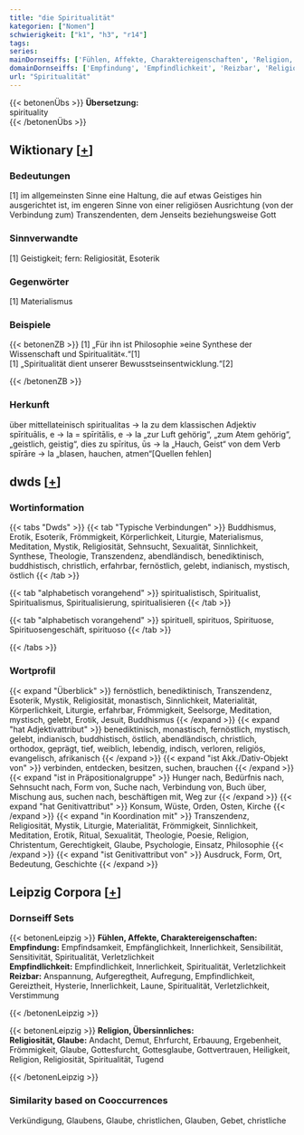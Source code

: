 ```yaml
---
title: "die Spiritualität"
kategorien: ["Nomen"]
schwierigkeit: ["k1", "h3", "r14"]
tags:
series:
mainDornseiffs: ['Fühlen, Affekte, Charaktereigenschaften', 'Religion, Übersinnliches']
domainDornseiffs: ['Empfindung', 'Empfindlichkeit', 'Reizbar', 'Religiosität, Glaube']
url: "Spiritualität"
---
```


{{< betonenÜbs >}}
**Übersetzung:**  
spirituality  
{{< /betonenÜbs >}}

## Wiktionary [[+](https://de.wiktionary.org/wiki/Spiritualität)]

### Bedeutungen
[1] im allgemeinsten Sinne eine Haltung, die auf etwas Geistiges hin ausgerichtet ist, im engeren Sinne von einer religiösen Ausrichtung (von der Verbindung zum) Transzendenten, dem Jenseits beziehungsweise Gott  

### Sinnverwandte
[1] Geistigkeit; fern: Religiosität, Esoterik  

### Gegenwörter
[1] Materialismus  

### Beispiele
{{< betonenZB >}}
[1] „Für ihn ist Philosophie »eine Synthese der Wissenschaft und Spiritualität«.“[1]  
[1] „Spiritualität dient unserer Bewusstseinsentwicklung.“[2]  

{{< /betonenZB >}}
### Herkunft
über mittellateinisch spiritualitas → la zu dem klassischen Adjektiv spīrituālis, e → la = spīritālis, e → la „zur Luft gehörig“, „zum Atem gehörig“, „geistlich, geistig“, dies zu spīritus, ūs → la „Hauch, Geist“ von dem Verb spīrāre → la „blasen, hauchen, atmen“[Quellen fehlen]  



## dwds [[+](https://www.dwds.de/wb/Spiritualität)]

### Wortinformation
{{< tabs "Dwds" >}}
{{< tab "Typische Verbindungen" >}}
Buddhismus, Erotik, Esoterik, Frömmigkeit, Körperlichkeit, Liturgie, Materialismus, Meditation, Mystik, Religiosität, Sehnsucht, Sexualität, Sinnlichkeit, Synthese, Theologie, Transzendenz, abendländisch, benediktinisch, buddhistisch, christlich, erfahrbar, fernöstlich, gelebt, indianisch, mystisch, östlich
{{< /tab >}}

{{< tab "alphabetisch vorangehend" >}}
spiritualistisch, Spiritualist, Spiritualismus, Spiritualisierung, spiritualisieren
{{< /tab >}}

{{< tab "alphabetisch vorangehend" >}}
spirituell, spirituos, Spirituose, Spirituosengeschäft, spirituoso
{{< /tab >}}

{{< /tabs >}}

### Wortprofil
{{< expand "Überblick" >}} fernöstlich, benediktinisch, Transzendenz, Esoterik, Mystik, Religiosität, monastisch, Sinnlichkeit, Materialität, Körperlichkeit, Liturgie, erfahrbar, Frömmigkeit, Seelsorge, Meditation, mystisch, gelebt, Erotik, Jesuit, Buddhismus {{< /expand >}}
{{< expand "hat Adjektivattribut" >}} benediktinisch, monastisch, fernöstlich, mystisch, gelebt, indianisch, buddhistisch, östlich, abendländisch, christlich, orthodox, geprägt, tief, weiblich, lebendig, indisch, verloren, religiös, evangelisch, afrikanisch {{< /expand >}}
{{< expand "ist Akk./Dativ-Objekt von" >}} verbinden, entdecken, besitzen, suchen, brauchen {{< /expand >}}
{{< expand "ist in Präpositionalgruppe" >}} Hunger nach, Bedürfnis nach, Sehnsucht nach, Form von, Suche nach, Verbindung von, Buch über, Mischung aus, suchen nach, beschäftigen mit, Weg zur {{< /expand >}}
{{< expand "hat Genitivattribut" >}} Konsum, Wüste, Orden, Osten, Kirche {{< /expand >}}
{{< expand "in Koordination mit" >}} Transzendenz, Religiosität, Mystik, Liturgie, Materialität, Frömmigkeit, Sinnlichkeit, Meditation, Erotik, Ritual, Sexualität, Theologie, Poesie, Religion, Christentum, Gerechtigkeit, Glaube, Psychologie, Einsatz, Philosophie {{< /expand >}}
{{< expand "ist Genitivattribut von" >}} Ausdruck, Form, Ort, Bedeutung, Geschichte {{< /expand >}}

## Leipzig Corpora [[+](https://corpora.uni-leipzig.de/en/res?word=Spiritualität&corpusId=deu_newscrawl-public_2018)]

### Dornseiff Sets
{{< betonenLeipzig >}}
**Fühlen, Affekte, Charaktereigenschaften:**  
**Empfindung:** Empfindsamkeit, Empfänglichkeit, Innerlichkeit, Sensibilität, Sensitivität, Spiritualität, Verletzlichkeit  
**Empfindlichkeit:** Empfindlichkeit, Innerlichkeit, Spiritualität, Verletzlichkeit  
**Reizbar:** Anspannung, Aufgeregtheit, Aufregung, Empfindlichkeit, Gereiztheit, Hysterie, Innerlichkeit, Laune, Spiritualität, Verletzlichkeit, Verstimmung  

{{< /betonenLeipzig >}}


{{< betonenLeipzig >}}
**Religion, Übersinnliches:**  
**Religiosität, Glaube:** Andacht, Demut, Ehrfurcht, Erbauung, Ergebenheit, Frömmigkeit, Glaube, Gottesfurcht, Gottesglaube, Gottvertrauen, Heiligkeit, Religion, Religiosität, Spiritualität, Tugend  

{{< /betonenLeipzig >}}

### Similarity based on Cooccurrences
Verkündigung, Glaubens, Glaube, christlichen, Glauben, Gebet, christliche

